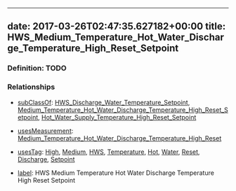
---
date: 2017-03-26T02:47:35.627182+00:00
title: HWS_Medium_Temperature_Hot_Water_Discharge_Temperature_High_Reset_Setpoint
---
### Definition: TODO

### Relationships

* [subClassOf](http://www.w3.org/2000/01/rdf-schema#subClassOf): [HWS_Discharge_Water_Temperature_Setpoint](https://brickschema.org/schema/1.0/Brick#HWS_Discharge_Water_Temperature_Setpoint), [Medium_Temperature_Hot_Water_Discharge_Temperature_High_Reset_Setpoint](https://brickschema.org/schema/1.0/Brick#Medium_Temperature_Hot_Water_Discharge_Temperature_High_Reset_Setpoint), [Hot_Water_Supply_Temperature_High_Reset_Setpoint](https://brickschema.org/schema/1.0/Brick#Hot_Water_Supply_Temperature_High_Reset_Setpoint)

* [usesMeasurement](https://brickschema.org/schema/1.0/BrickFrame#usesMeasurement): [Medium_Temperature_Hot_Water_Discharge_Temperature_High_Reset](https://brickschema.org/schema/1.0/Brick#Medium_Temperature_Hot_Water_Discharge_Temperature_High_Reset)

* [usesTag](https://brickschema.org/schema/1.0/BrickFrame#usesTag): [High](https://brickschema.org/schema/1.0/BrickTag#High), [Medium](https://brickschema.org/schema/1.0/BrickTag#Medium), [HWS](https://brickschema.org/schema/1.0/BrickTag#HWS), [Temperature](https://brickschema.org/schema/1.0/BrickTag#Temperature), [Hot](https://brickschema.org/schema/1.0/BrickTag#Hot), [Water](https://brickschema.org/schema/1.0/BrickTag#Water), [Reset](https://brickschema.org/schema/1.0/BrickTag#Reset), [Discharge](https://brickschema.org/schema/1.0/BrickTag#Discharge), [Setpoint](https://brickschema.org/schema/1.0/BrickTag#Setpoint)

* [label](http://www.w3.org/2000/01/rdf-schema#label): HWS Medium Temperature Hot Water Discharge Temperature High Reset Setpoint
